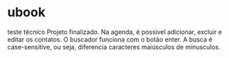 # ubook
teste técnico
Projeto finalizado. Na agenda, é possível adicionar, excluir e editar os contatos.
O buscador funciona com o botão enter. A busca é case-sensitive, ou seja, diferencia caracteres maiúsculos de mínusculos.
